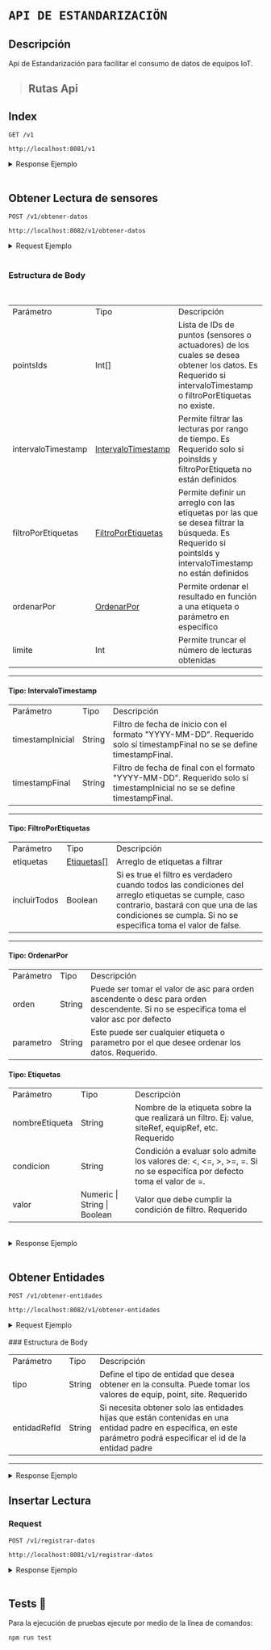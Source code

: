 # `API DE ESTANDARIZACIÖN`

## Descripción

Api de Estandarización para facilitar el consumo de datos de equipos IoT.

<!-- ## Workflow
<p align="center">
  <img src="static/workflow-api-odoo.drawio.svg" alt="odoo accounting workflow"/>
</p>

## Directorio

    src
    |__ config /            /* Archivos de configuración */
    |__ controllers /       /* Funciones para manipular las peticiones HTTP*/
    |__ mock-data /         /* Json de ejemplo de las estructura de datos */
    |__ routes /            /* Rutas del Api */
    |__ schemas /           /* Schemas de validaciones de las estructura de datos */
    |__ utils /             /* Funciones que se reutilizan */
    |____ bin /
    |__ index.ts            /* Archvio index del api*/

## Instalación

1. Descargar el repositorio
2. ejecutar `npm install`
3. ejecutar `npm start`

> ## JSON-Schema

- [Factura Cliente](https://github.com/Grupo-Viteri/apiOdoo/blob/master/src/mock-data/datosFacturaEjemploPostman.json)

- [Pago Factura Cliente](https://github.com/Grupo-Viteri/apiOdoo/blob/master/src/mock-data/datosPagoDeFactura.json) -->

> ## Rutas Api

## Index

`GET /v1`

    http://localhost:8081/v1

<details>
  <summary>Response Ejemplo</summary>

```json
{
    "descripción":"API - Esstandarización de Sistemas IoT"
}
```

</details>

</br>

## Obtener Lectura de sensores

`POST /v1/obtener-datos`

    http://localhost:8082/v1/obtener-datos

<details>
  <summary>Request Ejemplo</summary>

```json
{
  "pointsIds": [
    "string"
  ],
  "intervaloTimestamp": {
    "timestampInicial": "string",
    "timestampFinal": "string"
  },
  "filtroPorEtiquetas": {
    "etiquetas": [
      {
        "nombreEtiqueta": "string",
        "condicion": ">",
        "valor": "string"
      }
    ],
    "incluirTodos": true
  },
  "ordenarPor": {
    "orden": "asc",
    "parametro": "string"
  },
  "limite": 0
}
```

</details>

</br>

### Estructura de Body

</br>

<table>
    <tr>
        <td>Parámetro</td>
        <td>Tipo</td>
        <td>Descripción</td>
    </tr>
    <tr>
        <td>pointsIds</td>
        <td>Int[]</td>
        <td>Lista de IDs de puntos (sensores o actuadores) de los cuales se desea obtener los datos. Es Requerido si intervaloTimestamp o filtroPorEtiquetas no existe.</td>
    </tr>
    <tr>
        <td>intervaloTimestamp</td>
        <td> <a href="#intervalotimestamp">IntervaloTimestamp</a></td>
        <td>Permite filtrar las lecturas por rango de tiempo. Es Requerido solo si poinsIds y filtroPorEtiqueta no están definidos</td>
    </tr>
    <tr>
        <td>filtroPorEtiquetas</td>
        <td><a href="#filtroPorEtiquetas">FiltroPorEtiquetas</div></td>
        <td>Permite definir un arreglo con las etiquetas por las que se desea filtrar la búsqueda. Es Requerido si pointsIds y intervaloTimestamp no están definidos</td>
    </tr>
    <tr>
        <td>ordenarPor</td>
        <td><a href="#ordenarPor">OrdenarPor</a></td>
        <td>Permite ordenar el resultado en función a una etiqueta o parámetro en específico</td>
    </tr>
    <tr>
        <td>limite</td>
        <td>Int</td>
        <td>Permite truncar el número de lecturas obtenidas</td>
    </tr>
</table>

---


#### <div id="intervalotimestamp">**Tipo: IntervaloTimestamp**</div>

<table>
    <tr>
        <td>Parámetro</td>
        <td>Tipo</td>
        <td>Descripción</td>
    </tr>
    <tr>
        <td>timestampInicial</td>
        <td>String</td>
        <td>Filtro de fecha de inicio con el formato "YYYY-MM-DD". Requerido solo sí timestampFinal no se se define timestampFinal.</td>
    </tr>
    <tr>
        <td>timestampFinal</td>
        <td>String</td>
        <td>Filtro de fecha de final con el formato "YYYY-MM-DD". Requerido solo sí timestampInicial no se se define timestampFinal.</td>
    </tr>
</table>


---


#### <div id="filtroPorEtiquetas">**Tipo: FiltroPorEtiquetas**</div>


<table>
    <tr>
        <td>Parámetro</td>
        <td>Tipo</td>
        <td>Descripción</td>
    </tr>
    <tr>
        <td>etiquetas</td>
        <td><a href="#etiquetas">Etiquetas[]</a></td>
        <td>Arreglo de etiquetas a filtrar</td>
    </tr>
     <tr>
        <td>incluirTodos</td>
        <td>Boolean</td>
        <td>Si es true el filtro es verdadero cuando todos las condiciones del arreglo etiquetas se cumple, caso contrario, bastará con que una de las condiciones se cumpla. Si no se especifica toma el valor de false.</td>
    </tr>
</table>

---


#### <div id="ordenarPor">**Tipo: OrdenarPor**</div>
<table>
    <tr>
        <td>Parámetro</td>
        <td>Tipo</td>
        <td>Descripción</td>
    </tr>
    <tr>
        <td>orden</td>
        <td>String</td>
        <td>Puede ser tomar el valor de asc para orden ascendente o desc para orden descendente. Si no se especifica toma el valor asc por defecto</td>
    </tr>
    <tr>
        <td>parametro</td>
        <td>String</td>
        <td>Este puede ser cualquier etiqueta o parametro por el que desee ordenar los datos. Requerido.</td>
    </tr>
</table>

#### <div id="etiquetas">**Tipo: Etiquetas**</div>

<table>
    <tr>
        <td>Parámetro</td>
        <td>Tipo</td>
        <td>Descripción</td>
    </tr>
    <tr>
        <td>nombreEtiqueta</td>
        <td>String</td>
        <td>Nombre de la etiqueta sobre la que realizará un filtro. Ej: value, siteRef, equipRef, etc. Requerido</td>
    </tr>
    <tr>
        <td>condicion</td>
        <td>String</td>
        <td>Condición a evaluar solo admite los valores de: &lt;, &lt;=, &gt;, &gt;=, =. Si no se especifíca por defecto toma el valor de =.</td>
    </tr>
    <tr>
        <td>valor</td>
        <td>Numeric | String | Boolean</td>
        <td>Valor que debe cumplir la condición de filtro. Requerido</td>
    </tr>
</table>
</br>

<details>
  <summary>Response Ejemplo</summary>

```json
{
    "response": [
        {
            "point_id": "27803f1a-5bfd-4a3c-8d1e-b1e4faf3aa7f",
            "timestamp_registro": "2022-07-08T10:52:18.685",
            "registro": {
                "id": "27803f1a-5bfd-4a3c-8d1e-b1e4faf3aa7f",
                "air": true,
                "dis": "Temperatura",
                "kind": "number",
                "unit": "°C",
                "value": 26.55,
                "siteRef": "lab_sistemas_telematicos",
                "equipRef": "dd85475c-a5ef-4a15-b00f-206e408528b2",
                "temperature": true
            },
            "point": {
                "dis": "Temperatura",
                "equip": {
                    "id": "dd85475c-a5ef-4a15-b00f-206e408528b2",
                    "dis": "Modulo de medición de datos ambientales",
                    "site": {
                        "id": "lab_sistemas_telematicos",
                        "dis": "Laboratorio de Sistemas Telemáticos",
                        "__typename": "site"
                    },
                    "__typename": "equip"
                },
                "__typename": "point"
            },
            "__typename": "registros_sensores"
        }
    ]
}
```

</details>

</br>

## Obtener Entidades


`POST /v1/obtener-entidades`

    http://localhost:8082/v1/obtener-entidades

<details>
  <summary>Request Ejemplo</summary>

```json
{
  "tipo": "point",
  "entidadRefId": "dd85475c-a5ef-4a15-b00f-206e408528b2"
}
```

</details>

<br>
### Estructura de Body

</br>

<table>
    <tr>
        <td>Parámetro</td>
        <td>Tipo</td>
        <td>Descripción</td>
    </tr>
    <tr>
        <td>tipo</td>
        <td>String</td>
        <td>Define el tipo de entidad que desea obtener en la consulta. Puede tomar los valores de equip, point, site. Requerido</td>
    </tr>
    <tr>
        <td>entidadRefId</td>
        <td> String</a></td>
        <td>Si necesita obtener solo las entidades hijas que están contenidas en una entidad padre en específica, en este parámetro podrá especificar el id de la entidad padre</td>
    </tr>
</table>

---

<details>
  <summary>Response Ejemplo</summary>

```json
{
    "status": 200,
    "response": [
        {
            "id": "c437e697-a19d-4d1a-98be-594b8dc5ac64",
            "siteRef": "lab_sistemas_telematicos",
            "equipRef": "dd85475c-a5ef-4a15-b00f-206e408528b2",
            "tags": {
                "id": "c437e697-a19d-4d1a-98be-594b8dc5ac64",
                "air": true,
                "dis": "Humedad",
                "kind": "number",
                "unit": "%RH",
                "siteRef": "lab_sistemas_telematicos",
                "equipRef": "dd85475c-a5ef-4a15-b00f-206e408528b2",
                "humidity": true
            },
            "__typename": "point"
        },
        {
            "id": "27803f1a-5bfd-4a3c-8d1e-b1e4faf3aa7f",
            "siteRef": "lab_sistemas_telematicos",
            "equipRef": "dd85475c-a5ef-4a15-b00f-206e408528b2",
            "tags": {
                "id": "27803f1a-5bfd-4a3c-8d1e-b1e4faf3aa7f",
                "air": true,
                "dis": "Temperatura",
                "kind": "number",
                "unit": "°C",
                "siteRef": "lab_sistemas_telematicos",
                "equipRef": "dd85475c-a5ef-4a15-b00f-206e408528b2",
                "temperature": true
            },
            "__typename": "point"
        },
        {
            "id": "c83c8acd-f058-4402-b267-2f9aaab30204",
            "siteRef": "lab_sistemas_telematicos",
            "equipRef": "dd85475c-a5ef-4a15-b00f-206e408528b2",
            "tags": {
                "id": "c83c8acd-f058-4402-b267-2f9aaab30204",
                "air": true,
                "dis": "Concentración de CO2",
                "kind": "number",
                "unit": "ppm",
                "siteRef": "lab_sistemas_telematicos",
                "equipRef": "dd85475c-a5ef-4a15-b00f-206e408528b2",
                "airQuality": true,
                "clave_esperada": "a"
            },
            "__typename": "point"
        },
        {
            "id": "rm4mini",
            "siteRef": "lab_sistemas_telematicos",
            "equipRef": "dd85475c-a5ef-4a15-b00f-206e408528b2",
            "tags": {
                "id": "rm4mini",
                "dis": "Actuador de Acondicionador de aire",
                "run": true,
                "kind": "string",
                "temp": true,
                "unit": "",
                "siteRef": "lab_sistemas_telematicos",
                "actuator": true
            },
            "__typename": "point"
        }
    ]
}
```

</details>

## Insertar Lectura

### Request

`POST /v1/registrar-datos`

    http://localhost:8081/v1/registrar-datos

<details>
  <summary>Response Ejemplo</summary>

```json
{
    "msg": {
        "total": true,
        "power": true,
        "voltage": true
    }
}
```

</details>

</br>

## Tests 🧾

Para la ejecución de pruebas ejecute por medio de la línea de comandos:  

```bash
npm run test
```
